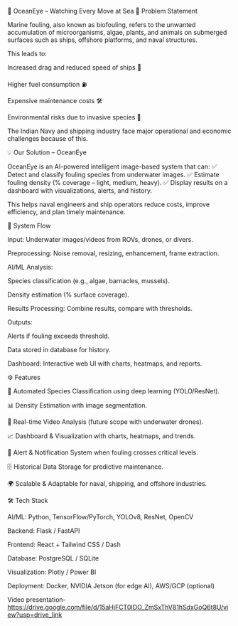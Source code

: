 🌊 OceanEye – Watching Every Move at Sea
📌 Problem Statement

Marine fouling, also known as biofouling, refers to the unwanted accumulation of microorganisms, algae, plants, and animals on submerged surfaces such as ships, offshore platforms, and naval structures.

This leads to:

Increased drag and reduced speed of ships 🚢

Higher fuel consumption ⛽

Expensive maintenance costs 🛠

Environmental risks due to invasive species 🌱

The Indian Navy and shipping industry face major operational and economic challenges because of this.

💡 Our Solution – OceanEye

OceanEye is an AI-powered intelligent image-based system that can:
✅ Detect and classify fouling species from underwater images.
✅ Estimate fouling density (% coverage – light, medium, heavy).
✅ Display results on a dashboard with visualizations, alerts, and history.

This helps naval engineers and ship operators reduce costs, improve efficiency, and plan timely maintenance.

🔄 System Flow

Input: Underwater images/videos from ROVs, drones, or divers.

Preprocessing: Noise removal, resizing, enhancement, frame extraction.

AI/ML Analysis:

Species classification (e.g., algae, barnacles, mussels).

Density estimation (% surface coverage).

Results Processing: Combine results, compare with thresholds.

Outputs:

Alerts if fouling exceeds threshold.

Data stored in database for history.

Dashboard: Interactive web UI with charts, heatmaps, and reports.

⚙ Features

🔬 Automated Species Classification using deep learning (YOLO/ResNet).

📊 Density Estimation with image segmentation.

🎥 Real-time Video Analysis (future scope with underwater drones).

📈 Dashboard & Visualization with charts, heatmaps, and trends.

🚨 Alert & Notification System when fouling crosses critical levels.

🗄 Historical Data Storage for predictive maintenance.

🌍 Scalable & Adaptable for naval, shipping, and offshore industries.

🛠 Tech Stack

AI/ML: Python, TensorFlow/PyTorch, YOLOv8, ResNet, OpenCV

Backend: Flask / FastAPI

Frontend: React + Tailwind CSS / Dash

Database: PostgreSQL / SQLite

Visualization: Plotly / Power BI

Deployment: Docker, NVIDIA Jetson (for edge AI), AWS/GCP (optional)

Video presentation-
https://drive.google.com/file/d/15aHjFCT0IDO_ZmSxThV81hSdxGoQ6t8U/view?usp=drive_link
